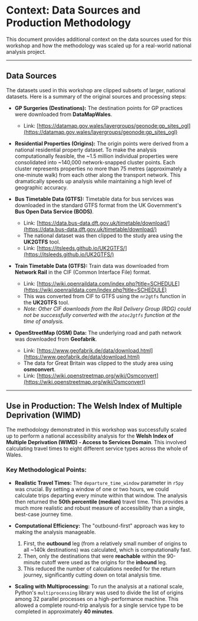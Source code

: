 # Context: Data Sources and Production Methodology

This document provides additional context on the data sources used for this workshop and how the methodology was scaled up for a real-world national analysis project.

---

## Data Sources

The datasets used in this workshop are clipped subsets of larger, national datasets. Here is a summary of the original sources and processing steps:

- **GP Surgeries (Destinations):** The destination points for GP practices were downloaded from **DataMapWales**.
  - Link: [https://datamap.gov.wales/layergroups/geonode:gp_sites_ogl](https://datamap.gov.wales/layergroups/geonode:gp_sites_ogl)

- **Residential Properties (Origins):** The origin points were derived from a national residential property dataset. To make the analysis computationally feasible, the ~1.5 million individual properties were consolidated into ~140,000 network-snapped cluster points. Each cluster represents properties no more than 75 metres (approximately a one-minute walk) from each other along the transport network. This dramatically speeds up analysis while maintaining a high level of geographic accuracy.

- **Bus Timetable Data (GTFS):** Timetable data for bus services was downloaded in the standard GTFS format from the UK Government's **Bus Open Data Service (BODS)**.
  - Link: [https://data.bus-data.dft.gov.uk/timetable/download/](https://data.bus-data.dft.gov.uk/timetable/download/)
  - The national dataset was then clipped to the study area using the **UK2GTFS** tool.
  - Link: [https://itsleeds.github.io/UK2GTFS/](https://itsleeds.github.io/UK2GTFS/)

- **Train Timetable Data (GTFS):** Train data was downloaded from **Network Rail** in the CIF (Common Interface File) format.
  - Link: [https://wiki.openraildata.com/index.php?title=SCHEDULE](https://wiki.openraildata.com/index.php?title=SCHEDULE)
  - This was converted from CIF to GTFS using the `nr2gtfs` function in the **UK2GTFS** tool.
  - *Note: Other CIF downloads from the Rail Delivery Group (RDG) could not be successfully converted with the `atoc2gtfs` function at the time of analysis.*

- **OpenStreetMap (OSM) Data:** The underlying road and path network was downloaded from **Geofabrik**.
  - Link: [https://www.geofabrik.de/data/download.html](https://www.geofabrik.de/data/download.html)
  - The data for Great Britain was clipped to the study area using **osmconvert**.
  - Link: [https://wiki.openstreetmap.org/wiki/Osmconvert](https://wiki.openstreetmap.org/wiki/Osmconvert)

---

## Use in Production: The Welsh Index of Multiple Deprivation (WIMD)

The methodology demonstrated in this workshop was successfully scaled up to perform a national accessibility analysis for the **Welsh Index of Multiple Deprivation (WIMD) - Access to Services Domain**. This involved calculating travel times to eight different service types across the whole of Wales.

### Key Methodological Points:

- **Realistic Travel Times:** The `departure_time_window` parameter in `r5py` was crucial. By setting a window of one or two hours, we could calculate trips departing every minute within that window. The analysis then returned the **50th percentile (median)** travel time. This provides a much more realistic and robust measure of accessibility than a single, best-case journey time.

- **Computational Efficiency:** The "outbound-first" approach was key to making the analysis manageable.
    1. First, the **outbound** leg (from a relatively small number of origins to all ~140k destinations) was calculated, which is computationally fast.
    2. Then, only the destinations that were **reachable** within the 90-minute cutoff were used as the origins for the **inbound** leg.
    3. This reduced the number of calculations needed for the return journey, significantly cutting down on total analysis time.

- **Scaling with Multiprocessing:** To run the analysis at a national scale, Python's `multiprocessing` library was used to divide the list of origins among 32 parallel processes on a high-performance machine. This allowed a complete round-trip analysis for a single service type to be completed in approximately **40 minutes**.